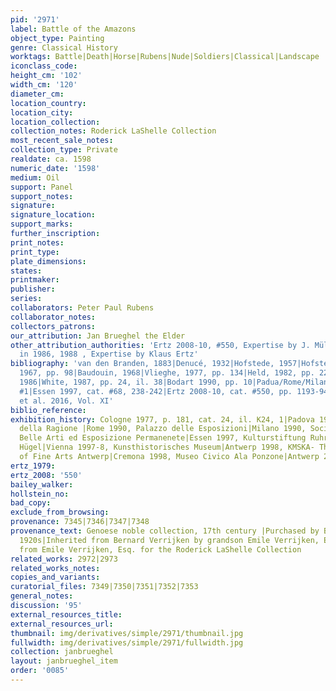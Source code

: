 ```yaml
---
pid: '2971'
label: Battle of the Amazons
object_type: Painting
genre: Classical History
worktags: Battle|Death|Horse|Rubens|Nude|Soldiers|Classical|Landscape
iconclass_code:
height_cm: '102'
width_cm: '120'
diameter_cm:
location_country:
location_city:
location_collection:
collection_notes: Roderick LaShelle Collection
most_recent_sale_notes:
collection_type: Private
realdate: ca. 1598
numeric_date: '1598'
medium: Oil
support: Panel
support_notes:
signature:
signature_location:
support_marks:
further_inscription:
print_notes:
print_type:
plate_dimensions:
states:
printmaker:
publisher:
series:
collaborators: Peter Paul Rubens
collaborator_notes:
collectors_patrons:
our_attribution: Jan Brueghel the Elder
other_attribution_authorities: 'Ertz 2008-10, #550, Expertise by J. Müller Hofstede
  in 1986, 1988 , Expertise by Klaus Ertz'
bibliography: 'van den Branden, 1883|Denucé, 1932|Hofstede, 1957|Hofstede, 1962|Jaffé,
  1967, pp. 98|Baudouin, 1968|Vlieghe, 1977, pp. 134|Held, 1982, pp. 22|Held, 1983|Eckhardt,
  1986|White, 1987, pp. 24, il. 38|Bodart 1990, pp. 10|Padua/Rome/Milan 1990, cat.
  #1|Essen 1997, cat. #68, 238-242|Ertz 2008-10, cat. #550, pp. 1193-94, 1196|McGrath
  et al. 2016, Vol. XI'
biblio_reference:
exhibition_history: Cologne 1977, p. 181, cat. 24, il. K24, 1|Padova 1990, Palazzo
  della Ragione |Rome 1990, Palazzo delle Esposizioni|Milano 1990, Societa per le
  Belle Arti ed Esposizione Permanenete|Essen 1997, Kulturstiftung Ruhr Essen, Villa
  Hügel|Vienna 1997-8, Kunsthistorisches Museum|Antwerp 1998, KMSKA- The Royal Museum
  of Fine Arts Antwerp|Cremona 1998, Museo Civico Ala Ponzone|Antwerp 2014, Rubenianium
ertz_1979:
ertz_2008: '550'
bailey_walker:
hollstein_no:
bad_copy:
exclude_from_browsing:
provenance: 7345|7346|7347|7348
provenance_text: Genoese noble collection, 17th century |Purchased by Bernard Verrijken,
  1920s|Inherited from Bernard Verrijken by grandson Emile Verrijken, Esq., 1960s|Purchased
  from Emile Verrijken, Esq. for the Roderick LaShelle Collection
related_works: 2972|2973
related_works_notes:
copies_and_variants:
curatorial_files: 7349|7350|7351|7352|7353
general_notes:
discussion: '95'
external_resources_title:
external_resources_url:
thumbnail: img/derivatives/simple/2971/thumbnail.jpg
fullwidth: img/derivatives/simple/2971/fullwidth.jpg
collection: janbrueghel
layout: janbrueghel_item
order: '0085'
---
```

